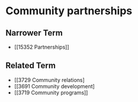 # Community partnerships  

## Narrower Term

- [[15352 Partnerships]]  

## Related Term

- [[3729 Community relations]
- [[3691 Community development]
- [[3719 Community programs]]  

